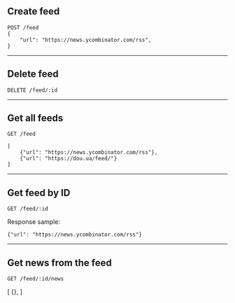 ## Create feed
```
POST /feed
{
    "url": "https://news.ycombinator.com/rss",
}
```

---

## Delete feed
```
DELETE /feed/:id
```

----

## Get all feeds
```
GET /feed
```

```
[
    {"url": "https://news.ycombinator.com/rss"},
    {"url": "https://dou.ua/feed/"}
]
```

---

## Get feed by ID
```
GET /feed/:id
```

Response sample:

```
{"url": "https://news.ycombinator.com/rss"}
```
---

## Get news from the feed

```
GET /feed/:id/news
```


[
{},
]
